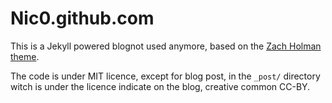 # Nic0.github.com

This is a Jekyll powered blognot used anymore, based on the [Zach Holman
theme](https://github.com/holman/holman.github.com).

The code is under MIT licence, except for blog post, in the `_post/` directory
witch is under the licence indicate on the blog, creative common CC-BY.
